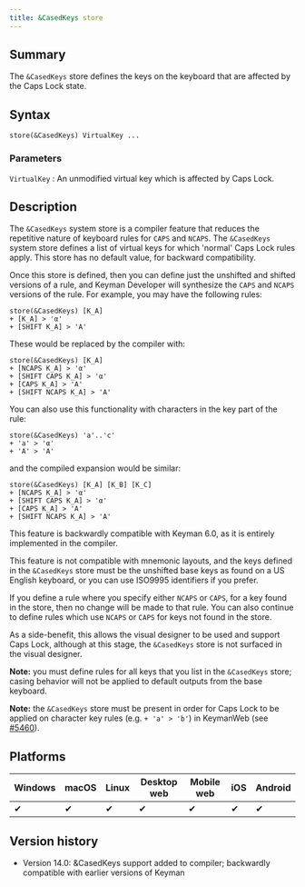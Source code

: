 ```yaml
---
title: &CasedKeys store
---
```


## Summary

The `&CasedKeys` store defines the keys on the keyboard that are affected by the
Caps Lock state.

## Syntax

```keyman
store(&CasedKeys) VirtualKey ...
```

### Parameters

`VirtualKey`
: An unmodified virtual key which is affected by Caps Lock.

## Description

The `&CasedKeys` system store is a compiler feature that reduces the repetitive
nature of keyboard rules for `CAPS` and `NCAPS`. The `&CasedKeys` system store
defines a list of virtual keys for which 'normal' Caps Lock rules apply. This
store has no default value, for backward compatibility.

Once this store is defined, then you can define just the unshifted and shifted
versions of a rule, and Keyman Developer will synthesize the `CAPS` and `NCAPS`
versions of the rule. For example, you may have the following rules:

```keyman
store(&CasedKeys) [K_A]
+ [K_A] > 'α'
+ [SHIFT K_A] > 'Α'
```

These would be replaced by the compiler with:

```keyman
store(&CasedKeys) [K_A]
+ [NCAPS K_A] > 'α'
+ [SHIFT CAPS K_A] > 'α'
+ [CAPS K_A] > 'Α'
+ [SHIFT NCAPS K_A] > 'Α'
```

You can also use this functionality with characters in the key part of the rule:

```keyman
store(&CasedKeys) 'a'..'c'
+ 'a' > 'α'
+ 'A' > 'Α'
```

and the compiled expansion would be similar:

```keyman
store(&CasedKeys) [K_A] [K_B] [K_C]
+ [NCAPS K_A] > 'α'
+ [SHIFT CAPS K_A] > 'α'
+ [CAPS K_A] > 'Α'
+ [SHIFT NCAPS K_A] > 'Α'
```

This feature is backwardly compatible with Keyman 6.0, as it is entirely
implemented in the compiler.

This feature is not compatible with mnemonic layouts, and the keys defined in
the `&CasedKeys` store must be the unshifted base keys as found on a US English
keyboard, or you can use ISO9995 identifiers if you prefer.

If you define a rule where you specify either `NCAPS` or `CAPS`, for a key found
in the store, then no change will be made to that rule. You can also continue to
define rules which use `NCAPS` or `CAPS` for keys not found in the store.

As a side-benefit, this allows the visual designer to be used and support Caps
Lock, although at this stage, the `&CasedKeys` store is not surfaced in the
visual designer.

**Note:** you must define rules for all keys that you list in the `&CasedKeys`
store; casing behavior will not be applied to default outputs from the base
keyboard.

**Note:** the `&CasedKeys` store must be present in order for Caps Lock to be
applied on character key rules (e.g. `+ 'a' > 'b'`) in KeymanWeb (see
[#5460](https://github.com/keymanapp/keyman/issues/5460#issuecomment-966602098)).

## Platforms

| Windows | macOS | Linux | Desktop web | Mobile web | iOS | Android |
|---------|-------|-------|-------------|------------|-----|---------|
|     ✔   |   ✔   |   ✔   |      ✔      |      ✔     |  ✔  |    ✔   |

## Version history

* Version 14.0: &CasedKeys support added to compiler; backwardly compatible with
  earlier versions of Keyman
